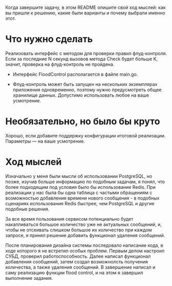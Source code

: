 Когда завершите задачу, в этом README опишите свой ход мыслей: как вы пришли к решению, какие были варианты и почему выбрали именно этот. 

# Что нужно сделать

Реализовать интерфейс с методом для проверки правил флуд-контроля. Если за последние N секунд вызовов метода Check будет больше K, значит, проверка на флуд-контроль не пройдена.

- Интерфейс FloodControl располагается в файле main.go.

- Флуд-контроль может быть запущен на нескольких экземплярах приложения одновременно, поэтому нужно предусмотреть общее хранилище данных. Допустимо использовать любое на ваше усмотрение. 

# Необязательно, но было бы круто

Хорошо, если добавите поддержку конфигурации итоговой реализации. Параметры — на ваше усмотрение.

# Ход мыслей

Изначально у меня были мысли об использовании PostgreSQL, но позже, изучив больше информацию по подобным задачам, я понял, что более подходящим под условия было бы использование Redis. При реализации у нас была бы одна таблица с частыми обращениям с возможностью добавления времени нового сообщения - в подобных сценариях использования Redis быстрее, чем PostgreSQL и другие подобные решения.

За все время пользования сервисом потенциально будет накапливаться большое количество уже не актуальных сообщений, и, чтобы не отсеивать слишком большое их количество при каждом запросе, я принял решение добавить функционал удаления сообщений.

После планирования дизайна системы последовало написание кода, в ходе которого я не встретил особых проблем. Первым делом настроил СУБД, проверил работоспособность. Далее написал функционал добавления сообщений, затем создал возможнолсть получения количества, а также удаления сообщений. В завершение написал и саму реализацию функции flood control, и на этом я завершил выполнение задания.
